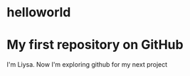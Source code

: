 # helloworld
My first repository on GitHub
=============================

I'm Liysa. Now I'm exploring github for my next project
